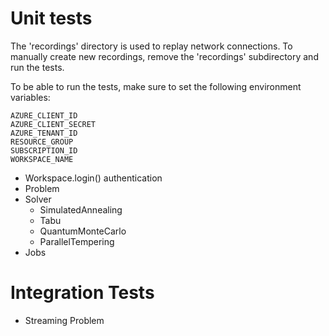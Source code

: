 # Unit tests

The 'recordings' directory is used to replay network connections.
To manually create new recordings, remove the 'recordings' subdirectory and run the tests.

To be able to run the tests, make sure to set the following environment variables:

```plaintext
AZURE_CLIENT_ID
AZURE_CLIENT_SECRET
AZURE_TENANT_ID 
RESOURCE_GROUP
SUBSCRIPTION_ID
WORKSPACE_NAME
```

- Workspace.login() authentication
- Problem
- Solver
  - SimulatedAnnealing
  - Tabu
  - QuantumMonteCarlo
  - ParallelTempering
- Jobs

# Integration Tests
- Streaming Problem